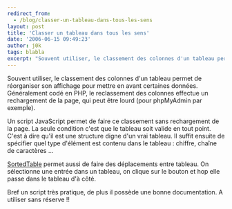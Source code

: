 ```yaml
---
redirect_from:
  - /blog/classer-un-tableau-dans-tous-les-sens
layout: post
title: 'Classer un tableau dans tous les sens'
date: '2006-06-15 09:49:23'
author: j0k
tags: blabla
excerpt: "Souvent utiliser, le classement des colonnes d'un tableau permet de réorganiser son affichage pour mettre en avant certaines données.   Généralement codé en PHP, le reclassement des colonnes effectue un rechargement de la page, qui peut être lourd (pour phpMyAdmin par exemple).  \n  \nUn script JavaScript permet de faire ce classement sans rechargement de la      …"
---
```


Souvent utiliser, le classement des colonnes d'un tableau permet de réorganiser son affichage pour mettre en avant certaines données.   Généralement codé en PHP, le reclassement des colonnes effectue un rechargement de la page, qui peut être lourd (pour phpMyAdmin par exemple).

Un script JavaScript permet de faire ce classement sans rechargement de la page. La seule condition c'est que le tableau soit valide en tout point. C'est à dire qu'il est une structure digne d'un vrai tableau. Il suffit ensuite de spécifier quel type d'élément est contenu dans le tableau : chiffre, chaîne de caractères ...

[SortedTable](http://friedcellcollective.net/js/SortedTable/) permet aussi de faire des déplacements entre tableau. On sélectionne une entrée dans un tableau, on clique sur le bouton et hop elle passe dans le tableau d'à côté.

Bref un script très pratique, de plus il possède une bonne documentation. A utiliser sans réserve !!
